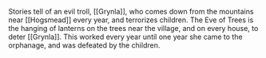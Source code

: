 Stories tell of an evil troll, [[Grynla]], who comes down from the mountains near [[Hogsmead]] every year, and terrorizes children. The Eve of Trees is the hanging of lanterns on the trees near the village, and on every house, to deter [[Grynla]]. This worked every year until one year she came to the orphanage, and was defeated by the children.